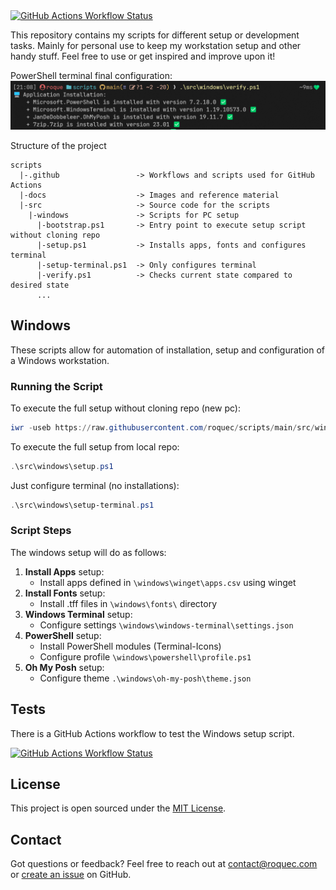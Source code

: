 <a href="https://github.com/roquec/scripts/actions/workflows/win-setup-test.yml">
<img alt="GitHub Actions Workflow Status" src="https://img.shields.io/github/actions/workflow/status/roquec/scripts/win-setup-test.yml"></a>

This repository contains my scripts for different setup or development tasks. Mainly for personal use to keep my workstation setup and other handy stuff. Feel free to use or get inspired and improve upon it!

PowerShell terminal final configuration:
![Screenshot of terminal](https://raw.githubusercontent.com/roquec/scripts/main/docs/terminal-screenshot.png)

Structure of the project
```
scripts
  |-.github                 -> Workflows and scripts used for GitHub Actions
  |-docs                    -> Images and reference material
  |-src                     -> Source code for the scripts
    |-windows               -> Scripts for PC setup
      |-bootstrap.ps1       -> Entry point to execute setup script without cloning repo
      |-setup.ps1           -> Installs apps, fonts and configures terminal
      |-setup-terminal.ps1  -> Only configures terminal
      |-verify.ps1          -> Checks current state compared to desired state
      ...
```

## Windows

These scripts allow for automation of installation, setup and configuration of a Windows workstation.

### Running the Script

To execute the full setup without cloning repo (new pc):

```ps1
iwr -useb https://raw.githubusercontent.com/roquec/scripts/main/src/windows/bootstrap.ps1 | iex
```

To execute the full setup from local repo:
```ps1
.\src\windows\setup.ps1
```

Just configure terminal (no installations):
```ps1
.\src\windows\setup-terminal.ps1
```


### Script Steps

The windows setup will do as follows:

1. **Install Apps** setup:
    * Install apps defined in `\windows\winget\apps.csv` using winget 
2. **Install Fonts** setup:
    * Install .tff files in `\windows\fonts\` directory
3. **Windows Terminal** setup:
    * Configure settings `\windows\windows-terminal\settings.json`
4. **PowerShell** setup: 
    * Install PowerShell modules (Terminal-Icons)
    * Configure profile  `\windows\powershell\profile.ps1`
5. **Oh My Posh** setup:
    * Configure theme `.\windows\oh-my-posh\theme.json`

## Tests

There is a GitHub Actions workflow to test the Windows setup script.

<a href="https://github.com/roquec/scripts/actions/workflows/win-setup-test.yml">
<img alt="GitHub Actions Workflow Status" src="https://img.shields.io/github/actions/workflow/status/roquec/scripts/win-setup-test.yml"></a>


## License
This project is open sourced under the [MIT License](https://github.com/roquec/scripts/blob/main/LICENSE).


## Contact
Got questions or feedback? Feel free to reach out at [contact@roquec.com](mailto:contact@roquec.com) or [create an issue](https://github.com/roquec/scripts/issues) on GitHub.